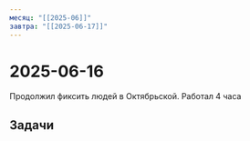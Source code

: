 ```yaml
---
месяц: "[[2025-06]]"
завтра: "[[2025-06-17]]"
---
```


# 2025-06-16

Продолжил фиксить людей в Октябрьской. Работал 4 часа

## Задачи

